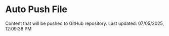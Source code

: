 # Auto Push File

Content that will be pushed to GitHub repository.
Last updated: 07/05/2025, 12:09:38 PM